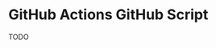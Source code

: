 # GitHub Actions GitHub Script

TODO

<!--
https://github.com/correttojs/next-monorepo/blob/main/.github/workflows/bot.yml
https://github.com/correttojs/next-monorepo/blob/main/.github/workflows/chromatic-comment.yml
-->
